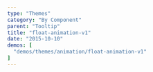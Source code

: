 ```yaml
---
type: "Themes"
category: "By Component"
parent: "Tooltip"
title: "float-animation-v1"
date: "2015-10-10"
demos: [
  "demos/themes/animation/float-animation-v1"
]
---
```

